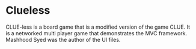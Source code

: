 Clueless
========

CLUE-less is a board game that is a modified version of the game CLUE.  It is a networked multi player game that demonstrates the MVC framework.  Mashhood Syed was the author of the UI files.
